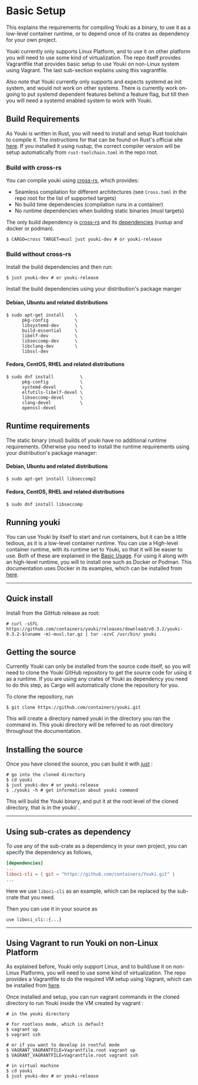 # Basic Setup

This explains the requirements for compiling Youki as a binary, to use it as a low-level container runtime, or to depend once of its crates as dependency for your own project.

Youki currently only supports Linux Platform, and to use it on other platform you will need to use some kind of virtualization. The repo itself provides Vagrantfile that provides basic setup to use Youki on non-Linux system using Vagrant. The last sub-section explains using this vagrantfile.

Also note that Youki currently only supports and expects systemd as init system, and would not work on other systems. There is currently work on-going to put systemd dependent features behind a feature flag, but till then you will need a systemd enabled system to work with Youki.

## Build Requirements

As Youki is written in Rust, you will need to install and setup Rust toolchain to compile it. The instructions for that can be found on Rust's official site [here](https://www.rust-lang.org/tools/install).
If you installed it using rustup, the correct compiler version will be setup automatically from `rust-toolchain.toml` in the repo root.

### Build with cross-rs

You can compile youki using [cross-rs](https://github.com/cross-rs/cross), which provides:
* Seamless compilation for different architectures (see `Cross.toml` in the repo root for the list of supported targets)
* No build time dependencies (compilation runs in a container)
* No runtime dependencies when building static binaries (musl targets)

The only build dependency is [cross-rs](https://github.com/cross-rs/cross?tab=readme-ov-file#installation) and its [dependencies](https://github.com/cross-rs/cross?tab=readme-ov-file#dependencies) (rustup and docker or podman).


```console
$ CARGO=cross TARGET=musl just youki-dev # or youki-release
```

### Build without cross-rs

Install the build dependencies and then run:
```console
$ just youki-dev # or youki-release
```

Install the build dependencies using your distribution's package manger

#### Debian, Ubuntu and related distributions
```console
$ sudo apt-get install    \
      pkg-config          \
      libsystemd-dev      \
      build-essential     \
      libelf-dev          \
      libseccomp-dev      \
      libclang-dev        \
      libssl-dev
```

#### Fedora, CentOS, RHEL and related distributions
```console
$ sudo dnf install          \
      pkg-config            \
      systemd-devel         \
      elfutils-libelf-devel \
      libseccomp-devel      \
      clang-devel           \
      openssl-devel
```

## Runtime requirements

The static binary (musl) builds of youki have no additional runtime requirements. Otherwise you need to install the runtime requirements using your distribution's package manager:

#### Debian, Ubuntu and related distributions
```console
$ sudo apt-get install libseccomp2
```

#### Fedora, CentOS, RHEL and related distributions
```console
$ sudo dnf install libseccomp
```

## Running youki

You can use Youki by itself to start and run containers, but it can be a little tedious, as it is a low-level container runtime. You can use a High-level container runtime, with its runtime set to Youki, so that it will be easier to use. Both of these are explained in the [Basic Usage](./basic_usage.md). For using it along with an high-level runtime, you will to install one such as Docker or Podman. This documentation uses Docker in its examples, which can be installed from [here](https://docs.docker.com/engine/install).

---

## Quick install

Install from the GitHub release as root:

<!--youki release begin-->
```console
# curl -sSfL https://github.com/containers/youki/releases/download/v0.3.2/youki-0.3.2-$(uname -m)-musl.tar.gz | tar -xzvC /usr/bin/ youki
```
<!--youki release end-->

## Getting the source

Currently Youki can only be installed from the source code itself, so you will need to clone the Youki GitHub repository to get the source code for using it as a runtime. If you are using any crates of Youki as dependency you need to do this step, as Cargo will automatically clone the repository for you.

To clone the repository, run

```console
$ git clone https://github.com/containers/youki.git
```

This will create a directory named youki in the directory you ran the command in. This youki directory will be referred to as root directory throughout the documentation.

## Installing the source

Once you have cloned the source, you can build it with [just](https://github.com/casey/just#installation) :

```console
# go into the cloned directory
$ cd youki
$ just youki-dev # or youki-release
$ ./youki -h # get information about youki command
```

This will build the Youki binary, and put it at the root level of the cloned directory, that is in the youki/ .

---

## Using sub-crates as dependency

To use any of the sub-crate as a dependency in your own project, you can specify the dependency as follows,

```toml
[dependencies]
...
liboci-cli = { git = "https://github.com/containers/Youki.git" }
...
```

Here we use `liboci-cli` as an example, which can be replaced by the sub-crate that you need.

Then you can use it in your source as

```
use liboci_cli::{...}
```

---

## Using Vagrant to run Youki on non-Linux Platform

As explained before, Youki only support Linux, and to build/use it on non-Linux Platforms, you will need to use some kind of virtualization. The repo provides a Vagrantfile to do the required VM setup using Vagrant, which can be installed from [here](https://www.vagrantup.com/docs/installation).

Once installed and setup, you can run vagrant commands in the cloned directory to run Youki inside the VM created by vagrant :

```console
# in the youki directory

# for rootless mode, which is default
$ vagrant up
$ vagrant ssh

# or if you want to develop in rootful mode
$ VAGRANT_VAGRANTFILE=Vagrantfile.root vagrant up
$ VAGRANT_VAGRANTFILE=Vagrantfile.root vagrant ssh

# in virtual machine
$ cd youki
$ just youki-dev # or youki-release
```

